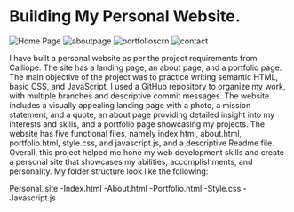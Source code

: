 # Building My Personal Website.
![Home Page](https://user-images.githubusercontent.com/107902020/229318368-7af2d65a-e7be-45e8-a04e-93b2cc8ebd84.png)
![aboutpage](https://user-images.githubusercontent.com/107902020/231294606-7b237914-6dde-4b3f-ba76-3dd299410113.png)
![portfolioscrn](https://user-images.githubusercontent.com/107902020/230221051-a51923f8-cb9c-4fd0-b644-3f1a4397c728.png)
![contact](https://user-images.githubusercontent.com/107902020/230222002-c3e9356e-d759-4864-b862-76e5761d66b0.png)


I have built a personal website as per the project requirements from Calliope. The site has a landing page, an about page, and a portfolio page. The main objective of the project was to practice writing semantic HTML, basic CSS, and JavaScript. I used a GitHub repository to organize my work, with multiple branches and descriptive commit messages. The website includes a visually appealing landing page with a photo, a mission statement, and a quote, an about page providing detailed insight into my interests and skills, and a portfolio page showcasing my projects. The website has five functional files, namely index.html, about.html, portfolio.html, style.css, and javascript.js, and a descriptive Readme file. Overall, this project helped me hone my web development skills and create a personal site that showcases my abilities, accomplishments, and personality. My folder structure look like the following:

Personal_site
-Index.html
-About.html
-Portfolio.html
-Style.css
-Javascript.js
